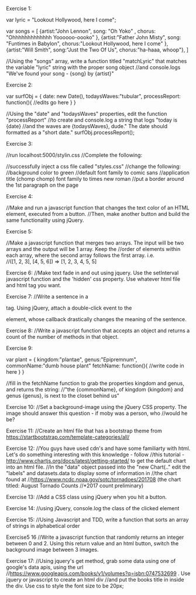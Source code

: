 Exercise 1:

var lyric = "Lookout Hollywood, here I come";

var songs = [
  {artist:"John Lennon", song: "Oh Yoko" , chorus: "Ohhhhhhhhhhhhh Yoooooo-oooko" },
  {artist:"Father John Misty", song: "Funtimes in Babylon", chorus:"Lookout Hollywood, here I come" },  
  {artist:"Will Smith", song:"Just the Two Of Us", chorus:"ha-haaa, whoop"},
]

//Using the "songs" array, write a function titled "matchLyric" that matches the variable "lyric" string with the proper song object 
//and console.logs "We've found your song - {song} by {artist}"

Exercise 2:

var surfObj = {
    date: new Date(),
    todaysWaves:"tubular",
    processReport: function(){
       //edits go here
    }
}

//Using the "date" and "todaysWaves" properties, edit the function "processReport" 
//to create and console.log a string that logs "today is {date}
//and the waves are {todaysWaves}, dude." The date should formatted as a "short date."
surfObj.processReport();

Exercise 3:

//run localhost:5000/stylin.css
//Complete the following:

//successfully inject a css file called "styles.css"
//change the following:
//background color to green
//default font family to comic sans
//application title (chomp chomp) font family to times new roman
//put a border around the 1st paragraph on the page

Exercise 4:

//Make and run a javascript function that changes the text color of an HTML element, executed from a button. 
//Then, make another button and build the same functionality using jQuery.

Exercise 5:

//Make a javascript function that merges two arrays. The input will be two arrays and the output will be 1 array. Keep the //order of elements within each array, where the second array follows the first array. i.e.  
//([1, 2, 3], [4, 5, 6]) => [1, 2, 3, 4, 5, 5]

Exercise 6:
//Make text fade in and out using jquery. Use the setInterval javascript function and the 'hidden' css property. Use whatever html file and html tag you want.

Exercise 7:
//Write a sentence in a <p> tag. Using jQuery, attach a double-click event to the <p> element, whose callback drastically changes the meaning of the sentence.

Exercise 8:
//Write a javascript function that accepts an object and returns a count of the number of methods in that object.

Exercise 9:

var plant = {
  kingdom:"plantae",
  genus:"Epipremnum",
  commonName:"dumb house plant"
  fetchName: function(){
    //write code in here
  }
}


//fill in the fetchName function to grab the properties kingdom and genus, and returns the string:
//"the {commonName}, of kingdom {kingdom} and genus {genus}, is next to the closet behind us"

Exercise 10:
//Set a background-image using the jQuery CSS property. The image should answer this question - if moby was a person, who //would he be?

Exercise 11:
//Create an html file that has a bootstrap theme from https://startbootstrap.com/template-categories/all/

Exercise 12:
//You guys have used cdn's and have some familiarty with html. Let's do something interesting with this knowledge - follow //this tutorial - http://www.chartjs.org/docs/latest/getting-started/ to get the default chart into an html file. 
//In the "data" object passed into the "new Chart(.." edit the "labels" and datasets.data to display some of information in //the chart found at //https://www.ncdc.noaa.gov/sotc/tornadoes/201708 (the chart titled: August Tornado Counts
//*2017 count preliminary)

Exercise 13:
//Add a CSS class using jQuery when you hit a button.

Exercise 14: 
//using jQuery, console.log the class of the clicked element

Exercise 15:
//Using Javascript and TDD, write a function that sorts an array of strings in alphabetical order

Exercise5 16
//Write a javascript function that randomly returns an integer between 0 and 2. Using this return value and an html button, switch the background image between 3 images. 

Exercise 17: 
//Using jquery's get method, grab some data using one of google's data apis, using the url //https://www.googleapis.com/books/v1/volumes?q=isbn:0747532699 . Use jquery or javascript to create an html div
//and put the books title in inside the div. Use css to style the font size to be 20px;


